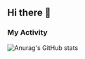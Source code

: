 ## Hi there 👋
### My Activity
![Anurag's GitHub stats](https://github-readme-stats.vercel.app/api?username=MohammadZangoui&show_icons=true&theme=tokyonight)
